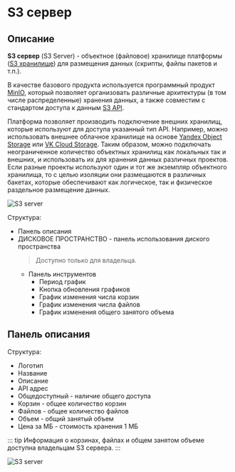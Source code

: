 # S3 сервер

## Описание

**S3 сервер** (S3 Server) - объектное (файловое) хранилище платформы ([S3 хранилище](/docs/intro/architecture.md#компоненты)) для размещения данных (скрипты, файлы пакетов и т.п.).

В качестве базового продукта используется программный продукт [MinIO](https://min.io/), который позволяет организовать различные архитектуры (в том числе распределенные) хранения данных, а также совместим с стандартом доступа к данным [S3 API](https://docs.aws.amazon.com/AmazonS3/latest/API/Welcome.html).

Платформа позволяет производить подключение внешних хранилищ, которые используют для доступа указанный тип API. Например, можно использовать внешнее облачное хранилище на основе [Yandex Object Storage](https://cloud.yandex.com/en/services/storage) или [VK Cloud Storage](https://mcs.mail.ru/storage/). Таким образом, можно подключать неограниченное количество объектных хранилищ как локальных так и внешних, и использовать их для хранения данных различных проектов. Если разные проекты используют один и тот же экземпляр объектного хранилища, то с целью изоляции они размещаются в различных бакетах, которые обеспечивают как логическое, так и физическое раздельное размещение данных.

![S3 server](/images/common/s3server_full.png)

Структура:

- Панель описания
- <span class='iconify-inline' data-icon='mdi:folder-information'></span> ДИСКОВОЕ ПРОСТРАНСТВО - панель использования диского пространства
  > <span class='iconify' data-icon='emojione-v1:warning' style='color: #e7c000; font-size: 24px;'></span> Доступно только для владельца.
  - Панель инструментов
    - <span class='iconify-inline' data-icon='mdi:calendar-range'></span> Период график
    - <span class='iconify-inline' data-icon='mdi:refresh'></span> Кнопка обновления графиков
    - График изменения числа корзин
    - График изменения числа файлов
    - График изменения общего занятого объема

## Панель описания

Структура:

- Логотип
- Название
- Описание
- <span class='iconify-inline' data-icon='mdi:link'></span> API адрес
- <span class='iconify-inline' data-icon='mdi:eye' style="color: blue"></span> Общедоступный - наличие общего доступа
- <span class='iconify-inline' data-icon='mdi:bucket-outline'></span> Корзин - общее количество корзин
- <span class='iconify-inline' data-icon='mdi:file-multiple-outline'></span> Файлов - общее количество файлов
- <span class='iconify-inline' data-icon='mdi:harddisk'></span> Объем - общий занятый объем
- <span class='iconify-inline' data-icon='mdi:cash'></span> Цена за МБ - стоимость хранения 1 МБ

::: tip <span class='iconify' data-icon='mdi:information' style='color: #42b983; font-size: 24px;'></span>
Информация о <span class='iconify-inline' data-icon='mdi:bucket-outline'></span> корзинах, <span class='iconify-inline' data-icon='mdi:file-multiple-outline'></span> файлах и общем занятом <span class='iconify-inline' data-icon='mdi:harddisk'></span> объеме доступна владельцам S3 сервера.
:::

![S3 server](/images/common/s3server.png)
